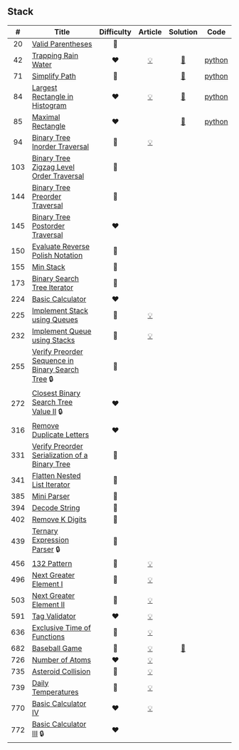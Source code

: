 
## Stack

|#|Title|Difficulty|Article|Solution|Code|
|:---:|---|:---:|:---:|:---:|:---:|
|20|[Valid Parentheses](https://leetcode.com/problems/valid-parentheses) |💚||||
|42|[Trapping Rain Water](https://leetcode.com/problems/trapping-rain-water) |❤️|[💡](https://leetcode.com/articles/trapping-rain-water)|[📜](.././solutions/42.%20Trapping%20Rain%20Water.md)|[python](.././python/42.%20Trapping%20Rain%20Water.py)|
|71|[Simplify Path](https://leetcode.com/problems/simplify-path) |🧡||[📜](.././solutions/71.%20Simplify%20Path.md)|[python](.././python/71.%20Simplify%20Path.py)|
|84|[Largest Rectangle in Histogram](https://leetcode.com/problems/largest-rectangle-in-histogram) |❤️|[💡](https://leetcode.com/articles/largest-rectangle-histogram)|[📜](.././solutions/84.%20Largest%20Rectangle%20in%20Histogram.md)|[python](.././python/84.%20Largest%20Rectangle%20in%20Histogram.py)|
|85|[Maximal Rectangle](https://leetcode.com/problems/maximal-rectangle) |❤️||[📜](.././solutions/85.%20Maximal%20Rectangle.md)|[python](.././python/85.%20Maximal%20Rectangle.py)|
|94|[Binary Tree Inorder Traversal](https://leetcode.com/problems/binary-tree-inorder-traversal) |🧡|[💡](https://leetcode.com/articles/binary-tree-inorder-traversal)|||
|103|[Binary Tree Zigzag Level Order Traversal](https://leetcode.com/problems/binary-tree-zigzag-level-order-traversal) |🧡||||
|144|[Binary Tree Preorder Traversal](https://leetcode.com/problems/binary-tree-preorder-traversal) |🧡||||
|145|[Binary Tree Postorder Traversal](https://leetcode.com/problems/binary-tree-postorder-traversal) |❤️||||
|150|[Evaluate Reverse Polish Notation](https://leetcode.com/problems/evaluate-reverse-polish-notation) |🧡||||
|155|[Min Stack](https://leetcode.com/problems/min-stack) |💚||||
|173|[Binary Search Tree Iterator](https://leetcode.com/problems/binary-search-tree-iterator) |🧡||||
|224|[Basic Calculator](https://leetcode.com/problems/basic-calculator) |❤️||||
|225|[Implement Stack using Queues](https://leetcode.com/problems/implement-stack-using-queues) |💚|[💡](https://leetcode.com/articles/implement-stack-using-queues)|||
|232|[Implement Queue using Stacks](https://leetcode.com/problems/implement-queue-using-stacks) |💚|[💡](https://leetcode.com/articles/implement-queue-using-stacks)|||
|255|[Verify Preorder Sequence in Binary Search Tree](https://leetcode.com/problems/verify-preorder-sequence-in-binary-search-tree) 🔒|🧡||||
|272|[Closest Binary Search Tree Value II](https://leetcode.com/problems/closest-binary-search-tree-value-ii) 🔒|❤️||||
|316|[Remove Duplicate Letters](https://leetcode.com/problems/remove-duplicate-letters) |❤️||||
|331|[Verify Preorder Serialization of a Binary Tree](https://leetcode.com/problems/verify-preorder-serialization-of-a-binary-tree) |🧡||||
|341|[Flatten Nested List Iterator](https://leetcode.com/problems/flatten-nested-list-iterator) |🧡||||
|385|[Mini Parser](https://leetcode.com/problems/mini-parser) |🧡||||
|394|[Decode String](https://leetcode.com/problems/decode-string) |🧡||||
|402|[Remove K Digits](https://leetcode.com/problems/remove-k-digits) |🧡||||
|439|[Ternary Expression Parser](https://leetcode.com/problems/ternary-expression-parser) 🔒|🧡||||
|456|[132 Pattern](https://leetcode.com/problems/132-pattern) |🧡|[💡](https://leetcode.com/articles/132-pattern)|||
|496|[Next Greater Element I](https://leetcode.com/problems/next-greater-element-i) |💚|[💡](https://leetcode.com/articles/greater-element-i)|||
|503|[Next Greater Element II](https://leetcode.com/problems/next-greater-element-ii) |🧡|[💡](https://leetcode.com/articles/next-greater-element-ii)|||
|591|[Tag Validator](https://leetcode.com/problems/tag-validator) |❤️|[💡](https://leetcode.com/articles/tag-validator)|||
|636|[Exclusive Time of Functions](https://leetcode.com/problems/exclusive-time-of-functions) |🧡|[💡](https://leetcode.com/articles/exclusive-time-of-functions)|||
|682|[Baseball Game](https://leetcode.com/problems/baseball-game) |💚|[💡](https://leetcode.com/articles/baseball-game)|[📜](.././solutions/682.%20Baseball%20Game.md)||
|726|[Number of Atoms](https://leetcode.com/problems/number-of-atoms) |❤️|[💡](https://leetcode.com/articles/number-of-atoms)|||
|735|[Asteroid Collision](https://leetcode.com/problems/asteroid-collision) |🧡|[💡](https://leetcode.com/articles/asteroid-collision)|||
|739|[Daily Temperatures](https://leetcode.com/problems/daily-temperatures) |🧡|[💡](https://leetcode.com/articles/daily-temperatures)|||
|770|[Basic Calculator IV](https://leetcode.com/problems/basic-calculator-iv) |❤️|[💡](https://leetcode.com/articles/basic-calculator-iv)|||
|772|[Basic Calculator III](https://leetcode.com/problems/basic-calculator-iii) 🔒|❤️||||

